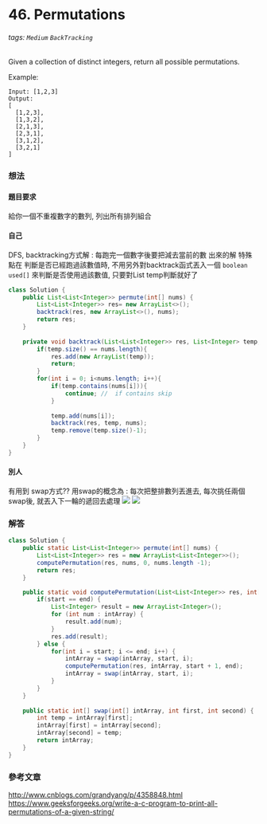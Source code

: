 # 46. Permutations

###### tags: `Medium` `BackTracking`
Given a collection of distinct integers, return all possible permutations.

Example:
```
Input: [1,2,3]
Output:
[
  [1,2,3],
  [1,3,2],
  [2,1,3],
  [2,3,1],
  [3,1,2],
  [3,2,1]
]
```


### 想法
#### 題目要求
給你一個不重複數字的數列, 列出所有排列組合

#### 自己
DFS, backtracking方式解 : 每跑完一個數字後要把減去當前的數
出來的解
特殊點在  判斷是否已經跑過該數值時, 不用另外對backtrack函式丟入一個 `boolean used[]` 來判斷是否使用過該數值, 只要對List<Integer> temp判斷就好了

```java
class Solution {
    public List<List<Integer>> permute(int[] nums) {
        List<List<Integer>> res= new ArrayList<>();
        backtrack(res, new ArrayList<>(), nums);
        return res;
    }
    
    private void backtrack(List<List<Integer>> res, List<Integer> temp, int[] nums) {
        if(temp.size() == nums.length){
            res.add(new ArrayList(temp));
            return;
        }
        for(int i = 0; i<nums.length; i++){
            if(temp.contains(nums[i])){
                continue; //  if contains skip
            }
            
            temp.add(nums[i]);
            backtrack(res, temp, nums);
            temp.remove(temp.size()-1);
        }
    }
}
```

#### 別人
有用到 swap方式??
用swap的概念為 : 每次把整排數列丟進去, 每次挑任兩個swap後, 就丟入下一輪的遞回去處理
![](https://i.imgur.com/PmGPsx3.jpg)
![](https://i.imgur.com/Gasb4cr.jpg)



### 解答 

```java
class Solution {
    public static List<List<Integer>> permute(int[] nums) {
        List<List<Integer>> res = new ArrayList<List<Integer>>();
        computePermutation(res, nums, 0, nums.length -1);
        return res;
    }

    public static void computePermutation(List<List<Integer>> res, int[] intArray, int start, int end) {
        if(start == end) {
            List<Integer> result = new ArrayList<Integer>();
            for (int num : intArray) {
                result.add(num);
            }
            res.add(result);
        } else {
            for(int i = start; i <= end; i++) {
                intArray = swap(intArray, start, i);
                computePermutation(res, intArray, start + 1, end);
                intArray = swap(intArray, start, i);
            }
        }
    }
    
    public static int[] swap(int[] intArray, int first, int second) {
        int temp = intArray[first];
        intArray[first] = intArray[second];
        intArray[second] = temp;
        return intArray;
    }
}
```


### 參考文章
http://www.cnblogs.com/grandyang/p/4358848.html
https://www.geeksforgeeks.org/write-a-c-program-to-print-all-permutations-of-a-given-string/
